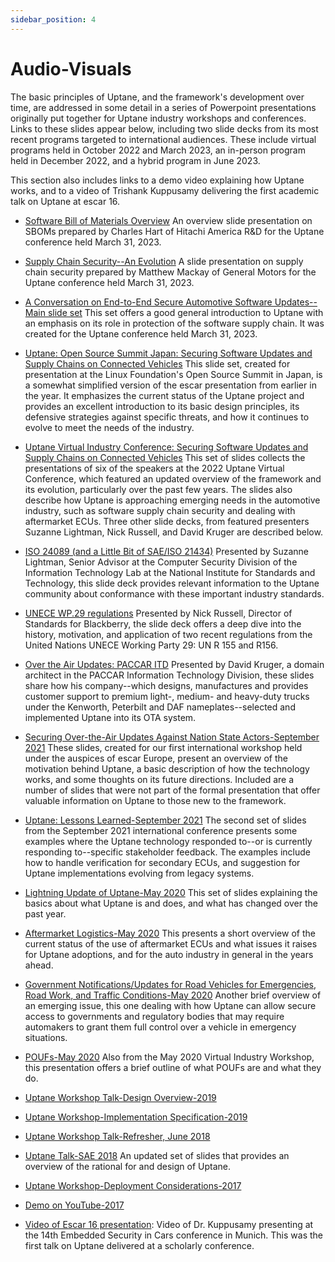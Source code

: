 ```yaml
---
sidebar_position: 4
---
```


# Audio-Visuals

The basic principles of Uptane, and the framework's development over time, are addressed in some detail 
in a series of Powerpoint presentations originally put together for Uptane industry workshops and conferences. 
Links to these slides appear below, including two slide decks from its most recent programs targeted to international audiences. 
These include virtual programs held in October 2022 and March 2023, an in-person program held in December 2022, and a hybrid program in June 2023.

This section also includes links to a demo video explaining how Uptane works, and to a video of Trishank Kuppusamy delivering the first academic talk on Uptane at escar 16.

- [Software Bill of Materials Overview](../../static/papers/23uptane_331_hart.pdf) An overview slide presentation on SBOMs prepared by Charles Hart of Hitachi America R&D for the Uptane conference held March 31, 2023.

- [Supply Chain Security--An Evolution](../../static/papers/23uptane_331_mackay.pdf) A slide presentation on supply chain security prepared by Matthew Mackay of General Motors for the Uptane conference held March 31, 2023.

- [A Conversation on End-to-End Secure Automotive Software Updates--Main slide set](../../static/papers/23uptane_331_ms.pdf) This set offers a good general introduction to Uptane with an emphasis on its role in protection of the software supply chain. It was created for the Uptane conference held March 31, 2023.

- [Uptane: Open Source Summit Japan: Securing Software Updates and Supply Chains on Connected Vehicles](../../static/papers/22uptane_yokohama_december_7.pdf) This slide set, created for presentation at the Linux Foundation's Open Source Summit in Japan, is a somewhat simplified version of the escar presentation from earlier in the year. It emphasizes the current status of the Uptane project and provides an excellent introduction to its basic design principles, its defensive strategies against specific threats, and how it continues to evolve to meet the needs of the industry.

- [Uptane Virtual Industry Conference: Securing Software Updates and Supply Chains on Connected Vehicles](../../static/papers/22uptane_october_22_presentationmain.pdf) This set of slides collects the presentations of six of the speakers at the 2022 Uptane Virtual Conference, which featured an updated overview of the framework and its evolution, particularly over the past few years. The slides also describe how Uptane is approaching emerging needs in the automotive industry, such as software supply chain security and dealing with aftermarket ECUs. Three other slide decks, from featured presenters Suzanne Lightman, Nick Russell, and David Kruger are described below.

- [ISO 24089 (and a Little Bit of SAE/ISO 21434)](../../static/papers/Lightman_ISO_24089.pdf) Presented by Suzanne Lightman, Senior Advisor at the Computer Security Division of the Information Technology Lab at the National Institute for Standards and Technology, this slide deck provides relevant information to the Uptane community about conformance with these important industry standards.

- [UNECE WP.29 regulations](/papers/22uptane_russell_UNECEWP.29.pdf) Presented by Nick Russell, Director of Standards for Blackberry, the slide deck offers a deep dive into the history, motivation, and application of two recent regulations from the United Nations UNECE Working Party 29: UN R 155 and R156.

- [Over the Air Updates: PACCAR ITD](../../static/papers/Over-the-Air-Updates-PACCAR.pdf) Presented by David Kruger, a domain architect in the PACCAR Information Technology Division, these slides share how his company--which designs, manufactures and provides customer support to premium light-, medium- and heavy-duty trucks under the Kenworth, Peterbilt and DAF nameplates--selected and implemented Uptane into its OTA system.

- [Securing Over-the-Air Updates Against Nation State Actors-September 2021](../../static/papers/IIW21_session1.pdf) These slides, created for our first international workshop held under the auspices of escar Europe, present an overview of the motivation behind Uptane, a basic description of how the technology works, and some thoughts on its future directions. Included are a number of slides that were not part of the formal presentation that offer valuable information on Uptane to those new to the framework.

- [Uptane: Lessons Learned-September 2021](../../static/papers/IIW21_session2.pdf) The second set of slides from the September 2021 international conference presents some examples where the Uptane technology responded to--or is currently responding to--specific stakeholder feedback. The examples include how to handle verification for secondary ECUs, and suggestion for Uptane implementations evolving from legacy systems.

- [Lightning Update of Uptane-May 2020](../../static/papers/IW20_lightning_update.pdf) This set of slides explaining the basics about what Uptane is and does, and what has changed over the past year.

- [Aftermarket Logistics-May 2020](../../static/papers/IW20_aftermarket.pdf) This presents a short overview of the current status of the use of aftermarket ECUs and what issues it raises for Uptane adoptions, and for the auto industry in general in the years ahead.

- [Government Notifications/Updates for Road Vehicles for Emergencies, Road Work, and Traffic Conditions-May 2020](../../static/papers/IW20_emergency_updates.pdf) Another brief overview of an emerging issue, this one dealing with how Uptane can allow secure access to governments and regulatory bodies that may require automakers to grant them full control over a vehicle in emergency situations.

- [POUFs-May 2020](../../static/papers/IW20_poufs.pdf) Also from the May 2020 Virtual Industry Workshop, this presentation offers a brief outline of what POUFs are and what they do.

- [Uptane Workshop Talk-Design Overview-2019](https://docs.google.com/presentation/d/1R3jSDcqbqUIwJgbOLOKwHReoy2wnj8GrXlKCdcLNXAA/edit#slide=id.g137a2ec6a5_0_49)

- [Uptane Workshop-Implementation Specification-2019](https://docs.google.com/presentation/d/1ugct4oARxdzd-PRHi6KdGnllqYxy1jJDDd4w9Pdaq-g/edit#slide=id.g1a71b5c3a8_0_440)

- [Uptane Workshop Talk-Refresher, June 2018](https://docs.google.com/presentation/d/17ixIQfy3GSBbVr3bc4_1u003qe5oG2obUIy0XGsEzt8/edit#slide=id.g2a354e93f1_0_0)

- [Uptane Talk-SAE 2018](https://docs.google.com/presentation/d/1DrEKgiy5ib8DUMnoGTvxNw5_-7mH2y3_a-8VKdAgFjQ/edit#slide=id.g2a354e93f1_0_0) An updated set of slides that provides an overview of the rational for and design of Uptane.

- [Uptane Workshop-Deployment Considerations-2017](https://docs.google.com/presentation/d/1luFNyWGxwzWBNThg5ziKWrHUmH_Cqr9Pb9EfO3t0Clo/edit#slide=id.g1a718d6b58_0_0)

- [Demo on YouTube-2017](https://www.youtube.com/watch?v=Iz1l7IK_y2c&t=3s)

- [Video of Escar 16 presentation](https://www.youtube.com/watch?v=nDghHNxRGHA): Video of Dr. Kuppusamy presenting at the 14th Embedded Security in Cars conference in Munich. This was the first talk on Uptane delivered at a scholarly conference.
